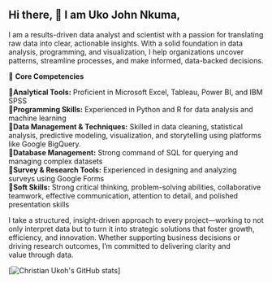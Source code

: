 ## Hi there, 👋 I am Uko John Nkuma,

I am a results-driven data analyst and scientist with a passion for translating raw data into clear, actionable insights. With a solid foundation in data analysis, programming, and visualization, I help organizations uncover patterns, streamline processes, and make informed, data-backed decisions.

🔧 **Core Competencies**

🔗**Analytical Tools:** Proficient in Microsoft Excel, Tableau, Power BI, and IBM SPSS  
🔗**Programming Skills:** Experienced in Python and R for data analysis and machine learning  
🔗**Data Management & Techniques:** Skilled in data cleaning, statistical analysis, predictive modeling, visualization, and storytelling using platforms like Google BigQuery.    
🔗**Database Management:** Strong command of SQL for querying and managing complex datasets  
🔗**Survey & Research Tools:** Experienced in designing and analyzing surveys using Google Forms  
🔗**Soft Skills:** Strong critical thinking, problem-solving abilities, collaborative teamwork, effective communication, attention to detail, and polished presentation skills    

I take a structured, insight-driven approach to every project—working to not only interpret data but to turn it into strategic solutions that foster growth, efficiency, and innovation. Whether supporting business decisions or driving research outcomes, I’m committed to delivering clarity and value through data.  


[![Christian Ukoh's GitHub stats](https://github-readme-stats.vercel.app/api?username=craftAnalyst&count_private=true&show_icons=true&theme=radical&hide_rank=false)]
